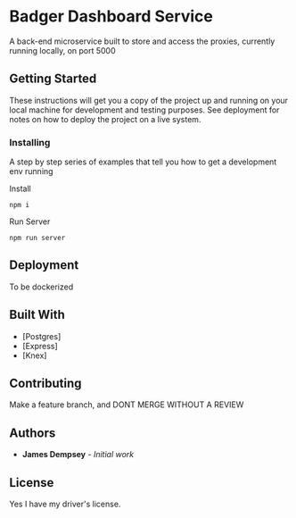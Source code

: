 # Badger Dashboard Service

A back-end microservice built to store and access the proxies, currently running locally, on port 5000

## Getting Started

These instructions will get you a copy of the project up and running on your local machine for development and testing purposes. See deployment for notes on how to deploy the project on a live system.


### Installing

A step by step series of examples that tell you how to get a development env running

Install

```
npm i
```

Run Server

```
npm run server
```



## Deployment

To be dockerized

## Built With

* [Postgres]
* [Express]
* [Knex]

## Contributing

Make a feature branch, and DONT MERGE WITHOUT A REVIEW


## Authors

* **James Dempsey** - *Initial work* 


## License

Yes I have my driver's license.


